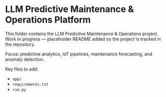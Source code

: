 # LLM Predictive Maintenance & Operations Platform

This folder contains the LLM Predictive Maintenance & Operations project. Work in progress — placeholder README added so the project is tracked in the repository.

Focus: predictive analytics, IoT pipelines, maintenance forecasting, and anomaly detection.

Key files to add:
- `app/`
- `requirements.txt`
- `run.py`


